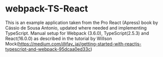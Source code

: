 # webpack-TS-React
This is an example application taken from the Pro React (Apress) book by Cássio de Sousa Antonio, updated where needed and implementing TypeScript.
Manual setup for Webpack (3.6.0), TypeScript(2.5.3) and React(16.0.0) as described in the tutorial by Willson Mock(https://medium.com/@fay_jai/getting-started-with-reactjs-typescript-and-webpack-95dcaa0ed33c)
